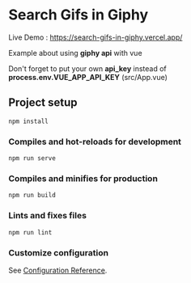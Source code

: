 # Search Gifs in Giphy

Live Demo : https://search-gifs-in-giphy.vercel.app/

Example about using **giphy api** with vue

Don't forget to put your own **api_key** instead of **process.env.VUE_APP_API_KEY** (src/App.vue)

## Project setup

```
npm install
```

### Compiles and hot-reloads for development

```
npm run serve
```

### Compiles and minifies for production

```
npm run build
```

### Lints and fixes files

```
npm run lint
```

### Customize configuration

See [Configuration Reference](https://cli.vuejs.org/config/).
